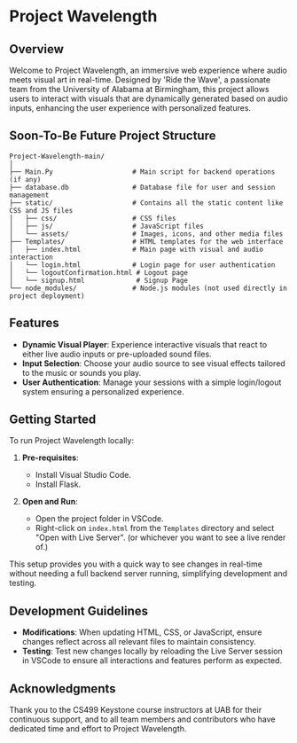 # Project Wavelength

## Overview

Welcome to Project Wavelength, an immersive web experience where audio meets visual art in real-time. Designed by 'Ride the Wave', a passionate team from the University of Alabama at Birmingham, this project allows users to interact with visuals that are dynamically generated based on audio inputs, enhancing the user experience with personalized features.

## Soon-To-Be Future Project Structure

```
Project-Wavelength-main/
│
├── Main.Py                    # Main script for backend operations (if any)
├── database.db                # Database file for user and session management
├── static/                    # Contains all the static content like CSS and JS files
│   ├── css/                   # CSS files
│   ├── js/                    # JavaScript files
│   └── assets/                # Images, icons, and other media files
├── Templates/                 # HTML templates for the web interface
│   ├── index.html             # Main page with visual and audio interaction
│   └── login.html             # Login page for user authentication
│   └── logoutConfirmation.html # Logout page 
│   └── signup.html             # Signup Page
└── node_modules/              # Node.js modules (not used directly in project deployment)
```

## Features

- **Dynamic Visual Player**: Experience interactive visuals that react to either live audio inputs or pre-uploaded sound files.
- **Input Selection**: Choose your audio source to see visual effects tailored to the music or sounds you play.
- **User Authentication**: Manage your sessions with a simple login/logout system ensuring a personalized experience.

## Getting Started

To run Project Wavelength locally:

1. **Pre-requisites**:
   - Install Visual Studio Code.
   - Install Flask.

2. **Open and Run**:
   - Open the project folder in VSCode.
   - Right-click on `index.html` from the `Templates` directory and select "Open with Live Server". (or whichever you want to see a live render of.)

This setup provides you with a quick way to see changes in real-time without needing a full backend server running, simplifying development and testing.

## Development Guidelines

- **Modifications**: When updating HTML, CSS, or JavaScript, ensure changes reflect across all relevant files to maintain consistency.
- **Testing**: Test new changes locally by reloading the Live Server session in VSCode to ensure all interactions and features perform as expected.

## Acknowledgments

Thank you to the CS499 Keystone course instructors at UAB for their continuous support, and to all team members and contributors who have dedicated time and effort to Project Wavelength.
